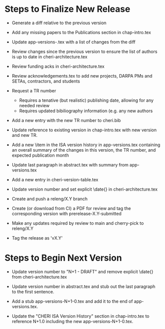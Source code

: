 Steps to Finalize New Release
=============================

- Generate a diff relative to the previous version

- Add any missing papers to the Publications section in
  chap-intro.tex

- Update app-versions-<version>.tex with a list of changes from
  the diff

- Review changes since the previous version to ensure the list
  of authors is up to date in cheri-architecture.tex

- Review funding acks in cheri-architecture.tex

- Review acknowledgements.tex to add new projects, DARPA PMs and
  SETAs, contractors, and students

- Request a TR number
  - Requires a tenative (but realistic) publishing date, allowing
    for any needed review
  - Requires updated bibiliography information (e.g. any new
    authors

- Add a new entry with the new TR number to cheri.bib

- Update reference to existing version in chap-intro.tex with new
  version and new TR.

- Add a new \item in the ISA version history in app-versions.tex
  containing an overall summary of the changes in this version,
  the TR number, and expected publication month

- Update last paragraph in abstract.tex with summary from
  app-versions.tex

- Add a new entry in cheri-version-table.tex

- Update version number and set explicit \date{} in
  cheri-architecture.tex

- Create and push a releng/X.Y branch

- Create (or download from CI) a PDF for review and tag the corresponding
  version with prerelease-X.Y-submitted

- Make any updates required by review to main and cherry-pick to releng/X.Y

- Tag the release as 'vX.Y'

Steps to Begin Next Version
===========================

- Update version number to "N+1 - DRAFT" and remove explicit
  \date{} from cheri-architecture.tex

- Update version number in abstract.tex and stub out the
  last paragraph to the first sentence.

- Add a stub app-versions-N+1-0.tex and add it to the end of
  app-versions.tex.

- Update the "CHERI ISA Version History" section in chap-intro.tex
  to reference N+1.0 including the new app-versions-N+1-0.tex.
